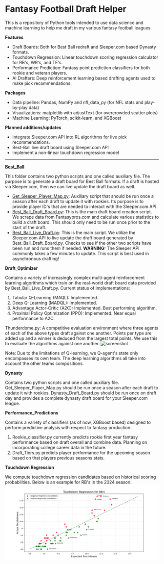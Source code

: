 # Fantasy Football Draft Helper

This is a repository of Python tools intended to use data science and machine learning to help me draft in my various 
fantasy football leagues. 

**Features**
- Draft Boards: Both for Best Ball redraft and Sleeper.com based Dynasty formats.
- Touchdown Regression: Linear touchdown scoring regression calculator for RB's, WR's, and TE's.
- Performance Prediction: Fantasy point prediction classifiers for both rookie and veteran players.
- AI Drafters: Deep reinforcement learning based drafting agents used to make pick recommendations.

**Packages**
- Data pipeline: Pandas, NumPy and nfl_data_py (for NFL stats and play-by-play data)
- Visualizations: matplotlib with adjustText (for overcrowded scatter plots)
- Machine Learning: PyTorch, scikit-learn, and XGBoost

**Planned additions/updates**
- Integrate Sleeper.com API into RL algorithms for live pick recommendations.
- Best-Ball live draft board using Sleeper.com API
- Implement a non-linear touchdown regression model
-------------------------------------------------------------------------------------------------------------------------------
**[Best_Ball](Best_Ball)**

This folder contains two python scripts and one called auxiliary file. The purpose is to generate a draft board for 
Best Ball formats. If a draft is hosted via Sleeper.com, then we can live update the draft board as well.
- [Get_Sleeper_Player_Map.py](Best_Ball/Get_Sleeper_Player_Map.py): Auxiliary script that should be run once a season after each draft to update it with 
rookies. Its purpose is to provide player ID's that are needed to interact with the Sleeper.com API. 
- [Best_Ball_Draft_Board.py](Best_Ball/Best_Ball_Draft_Board.py): This is the main draft board creation script. We scrape data from Fantasypros.com and 
calculate various statistics to build a draft board. This should only need to be run once prior to the start of the draft.
- [Best_Ball_Live_Draft.py](Best_Ball/Best_Ball_Live_Draft.py): This is the main script. We utilize the Sleeper.com API to live update the draft board 
generated by Best_Ball_Draft_Board.py. Checks to see if the other two scripts have been run and runs them if needed.
**WARNING:** The Sleeper API commonly takes a few minutes to update. This script is best used in asynchronous drafting!

**Draft_Optimizer**

Contains a variety of increasingly complex multi-agent reinforcement learning algorithms which train on the real-world 
draft board data provided by Best_Ball_Live_Draft.py. Current status of implementations:
1. Tabular Q-Learning (MAQL): Implemented. 
2. Deep Q-Learning (MADQL): Implemented. 
3. Advantage Actor-Critic (A2C): Implemented. Best performing algorithm.
4. Proximal Policy Optimization (PPO): Implemented. Near equal performance to A2C.

Thunderdome.py: A competitive evaluation environment where three agents of each of the above types draft against one 
another. Points per type are added up and a winner is deduced from the largest total points. We use this to evaluate 
the algorithms against one another.
![screenshot](Draft_Optimizer/thunderdome_1000.png)

Note: Due to the limitations of Q-learning, we Q-agent's state only encompasses its own team. The deep learning 
algorithms all take into account the other teams compositions.

**Dynasty**

Contains two python scripts and one called auxiliary file. Get_Sleeper_Player_Map.py should be run once a season after 
each draft to update it with rookies. Dynasty_Draft_Board.py should be run once on draft day and provides a complete 
dynasty draft board for your Sleeper.com league.

**Performance_Predictions**

Contains a variety of classifiers (as of now, XGBoost based) designed to perform predictive analysis with respect to 
fantasy production.
1. Rookie_classifier.py currently predicts rookie first year fantasy performance based on draft overall and combine 
data. Planning on incorporating college career data in the future.
2. Draft_Tiers.py predicts player performance for the upcoming season based on that players previous seasons stats.

**Touchdown Regression**

We compute touchdown regression candidates based on historical scoring probabilities. Below is an example for RB's in 
the 2024 season.
![screenshot](Touchdown%20Regression/RB2024Reg.png)